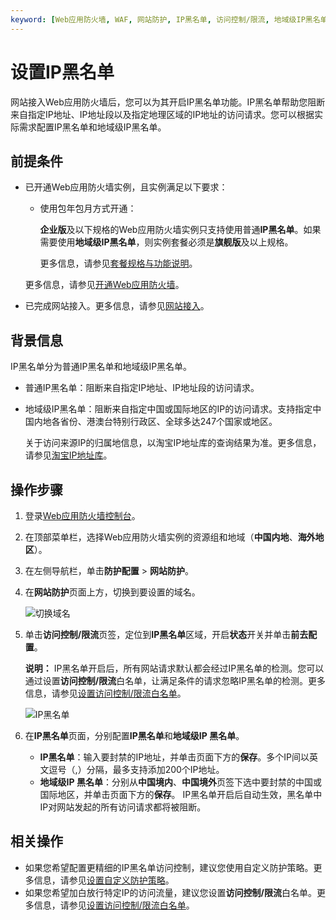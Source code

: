 ```yaml
---
keyword: [Web应用防火墙, WAF, 网站防护, IP黑名单, 访问控制/限流, 地域级IP黑名单]
---
```


# 设置IP黑名单

网站接入Web应用防火墙后，您可以为其开启IP黑名单功能。IP黑名单帮助您阻断来自指定IP地址、IP地址段以及指定地理区域的IP地址的访问请求。您可以根据实际需求配置IP黑名单和地域级IP黑名单。

## 前提条件

-   已开通Web应用防火墙实例，且实例满足以下要求：

    -   使用包年包月方式开通：

        **企业版**及以下规格的Web应用防火墙实例只支持使用普通**IP黑名单**。如果需要使用**地域级IP黑名单**，则实例套餐必须是**旗舰版**及以上规格。

        更多信息，请参见[套餐规格与功能说明](/intl.zh-CN/产品简介/套餐规格与功能说明.md)。

    更多信息，请参见[开通Web应用防火墙](/intl.zh-CN/计费与开通服务/开通WAF/开通Web应用防火墙.md)。

-   已完成网站接入。更多信息，请参见[网站接入](/intl.zh-CN/接入WAF/CNAME接入/网站接入.md)。

## 背景信息

IP黑名单分为普通IP黑名单和地域级IP黑名单。

-   普通IP黑名单：阻断来自指定IP地址、IP地址段的访问请求。
-   地域级IP黑名单：阻断来自指定中国或国际地区的IP的访问请求。支持指定中国内地各省份、港澳台特别行政区、全球多达247个国家或地区。

    关于访问来源IP的归属地信息，以淘宝IP地址库的查询结果为准。更多信息，请参见[淘宝IP地址库](http://ip.taobao.com/)。


## 操作步骤

1.  登录[Web应用防火墙控制台](https://yundun.console.aliyun.com/?p=waf)。

2.  在顶部菜单栏，选择Web应用防火墙实例的资源组和地域（**中国内地**、**海外地区**）。

3.  在左侧导航栏，单击**防护配置** \> **网站防护**。

4.  在**网站防护**页面上方，切换到要设置的域名。

    ![切换域名](https://static-aliyun-doc.oss-accelerate.aliyuncs.com/assets/img/zh-CN/1924559951/p77231.png)

5.  单击**访问控制/限流**页签，定位到**IP黑名单**区域，开启**状态**开关并单击**前去配置**。

    **说明：** IP黑名单开启后，所有网站请求默认都会经过IP黑名单的检测。您可以通过设置**访问控制/限流**白名单，让满足条件的请求忽略IP黑名单的检测。更多信息，请参见[设置访问控制/限流白名单](/intl.zh-CN/网站防护配置/防护白名单/设置访问控制/限流白名单.md)。

    ![IP黑名单](https://static-aliyun-doc.oss-accelerate.aliyuncs.com/assets/img/zh-CN/6795359951/p73946.png)

6.  在**IP黑名单**页面，分别配置**IP黑名单**和**地域级IP 黑名单**。

    -   **IP黑名单**：输入要封禁的IP地址，并单击页面下方的**保存**。多个IP间以英文逗号（,）分隔，最多支持添加200个IP地址。
    -   **地域级IP 黑名单**：分别从**中国境内**、**中国境外**页签下选中要封禁的中国或国际地区，并单击页面下方的**保存**。
    IP黑名单开启后自动生效，黑名单中IP对网站发起的所有访问请求都将被阻断。


## 相关操作

-   如果您希望配置更精细的IP黑名单访问控制，建议您使用自定义防护策略。更多信息，请参见[设置自定义防护策略](/intl.zh-CN/网站防护配置/访问控制/限流/设置自定义防护策略.md)。
-   如果您希望加白放行特定IP的访问流量，建议您设置**访问控制/限流**白名单。更多信息，请参见[设置访问控制/限流白名单](/intl.zh-CN/网站防护配置/防护白名单/设置访问控制/限流白名单.md)。

